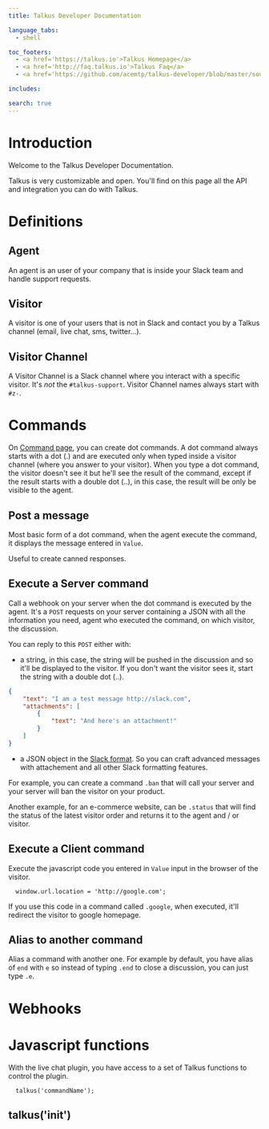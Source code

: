 ```yaml
---
title: Talkus Developer Documentation

language_tabs:
  - shell

toc_footers:
  - <a href='https://talkus.io'>Talkus Homepage</a>
  - <a href='http://faq.talkus.io'>Talkus Faq</a>
  - <a href='https://github.com/acemtp/talkus-developer/blob/master/source/index.html.md'>Report an issue in this doc</a>

includes:

search: true
---
```


# Introduction

Welcome to the Talkus Developer Documentation.

Talkus is very customizable and open. You'll find on this page all the API and integration you can do with Talkus.

# Definitions

## Agent

An agent is an user of your company that is inside your Slack team and handle support requests.

## Visitor

A visitor is one of your users that is not in Slack and contact you by a Talkus channel (email, live chat, sms, twitter...).

## Visitor Channel

A Visitor Channel is a Slack channel where you interact with a specific visitor. It's *not* the `#talkus-support`. Visitor Channel names always start with `#z-`.

# Commands

On [Command page](https://app.talkus.io/admin/commands), you can create dot commands. A dot command always starts with a dot (.) and are executed only when typed inside a visitor channel (where you answer to your visitor). When you type a dot command, the visitor doesn't see it but he'll see the result of the command, except if the result starts with a double dot (..), in this case, the result will be only be visible to the agent.

## Post a message

Most basic form of a dot command, when the agent execute the command, it displays the message entered in `Value`.

Useful to create canned responses.

## Execute a Server command

Call a webhook on your server when the dot command is executed by the agent. It's a `POST` requests on your server containing a JSON with all the information you need, agent who executed the command, on which visitor, the discussion.

You can reply to this `POST` either with:

- a string, in this case, the string will be pushed in the discussion and so it'll be displayed to the visitor. If you don't want the visitor sees it, start the string with a double dot (..).

```json
{
    "text": "I am a test message http://slack.com",
    "attachments": [
        {
            "text": "And here's an attachment!"
        }
    ]
}
```

- a JSON object in the [Slack format](https://api.slack.com/docs/messages/builder). So you can craft advanced messages with attachement and all other Slack formatting features.

For example, you can create a command `.ban` that will call your server and your server will ban the visitor on your product.

Another example, for an e-commerce website, can be `.status` that will find the status of the latest visitor order and returns it to the agent and / or visitor.

## Execute a Client command

Execute the javascript code you entered in `Value` input in the browser of the visitor.

```javscript
  window.url.location = 'http://google.com';
```

If you use this code in a command called `.google`, when executed, it'll redirect the visitor to google homepage.

## Alias to another command

Alias a command with another one. For example by default, you have alias of `end` with `e` so instead of typing `.end` to close a discussion, you can just type `.e`.

# Webhooks

# Javascript functions

With the live chat plugin, you have access to a set of Talkus functions to control the plugin.

```javscript
  talkus('commandName');
```

## talkus('init')


